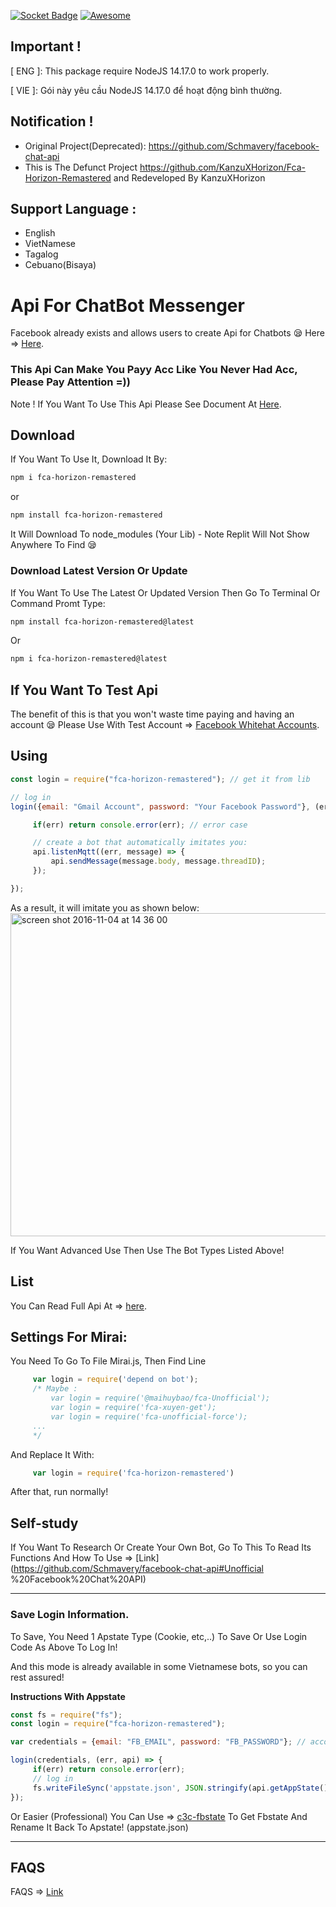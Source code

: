 [![Socket Badge](https://socket.dev/api/badge/npm/package/fca-horizon-remastered)](https://socket.dev/npm/package/fca-horizon-remastered)
[![Awesome](https://cdn.rawgit.com/sindresorhus/awesome/d7305f38d29fed78fa85652e3a63e154dd8e8829/media/badge.svg)](https://github.com/JustKemForFun/JustKemForFun)

## Important !

[ ENG ]: This package require NodeJS 14.17.0 to work properly.

[ VIE ]: Gói này yêu cầu NodeJS 14.17.0 để hoạt động bình thường.

## Notification !

+ Original Project(Deprecated): https://github.com/Schmavery/facebook-chat-api
+ This is The Defunct Project https://github.com/KanzuXHorizon/Fca-Horizon-Remastered and Redeveloped By KanzuXHorizon

## Support Language :

+ English
+ VietNamese
+ Tagalog
+ Cebuano(Bisaya)

# Api For ChatBot Messenger

Facebook already exists and allows users to create Api for Chatbots 😪 Here => [Here](https://developers.facebook.com/docs/messenger-platform).

### This Api Can Make You Payy Acc Like You Never Had Acc, Please Pay Attention =))

Note ! If You Want To Use This Api Please See Document At [Here](https://github.com/Schmavery/facebook-chat-api).

## Download

If You Want To Use It, Download It By:
```bash
npm i fca-horizon-remastered
```
or
```bash
npm install fca-horizon-remastered
```

It Will Download To node_modules (Your Lib) - Note Replit Will Not Show Anywhere To Find 😪

### Download Latest Version Or Update

If You Want To Use The Latest Or Updated Version Then Go To Terminal Or Command Promt Type:
```bash
npm install fca-horizon-remastered@latest
```
Or
```bash
npm i fca-horizon-remastered@latest
```

## If You Want To Test Api

The benefit of this is that you won't waste time paying and having an account 😪
Please Use With Test Account => [Facebook Whitehat Accounts](https://www.facebook.com/whitehat/accounts/).

## Using

```javascript
const login = require("fca-horizon-remastered"); // get it from lib

// log in
login({email: "Gmail Account", password: "Your Facebook Password"}, (err, api) => {

     if(err) return console.error(err); // error case

     // create a bot that automatically imitates you:
     api.listenMqtt((err, message) => {
         api.sendMessage(message.body, message.threadID);
     });

});
```

As a result, it will imitate you as shown below:
<img width="517" alt="screen shot 2016-11-04 at 14 36 00" src="https://cloud.githubusercontent.com/assets/4534692/20023545/f8c24130-a29d-11e6-9ef7-47568bdbc1f2 .png">

If You Want Advanced Use Then Use The Bot Types Listed Above!

## List

You Can Read Full Api At => [here](DOCS.md).

## Settings For Mirai:

You Need To Go To File Mirai.js, Then Find Line
```js
     var login = require('depend on bot');
     /* Maybe :
         var login = require('@maihuybao/fca-Unofficial');
         var login = require('fca-xuyen-get');
         var login = require('fca-unofficial-force');
     ...
     */
```

And Replace It With:

```js
     var login = require('fca-horizon-remastered')
```

After that, run normally!

## Self-study

If You Want To Research Or Create Your Own Bot, Go To This To Read Its Functions And How To Use => [Link](https://github.com/Schmavery/facebook-chat-api#Unofficial %20Facebook%20Chat%20API)

------------------------------------

### Save Login Information.

To Save, You Need 1 Apstate Type (Cookie, etc,..) To Save Or Use Login Code As Above To Log In!

And this mode is already available in some Vietnamese bots, so you can rest assured!

__Instructions With Appstate__

```js
const fs = require("fs");
const login = require("fca-horizon-remastered");

var credentials = {email: "FB_EMAIL", password: "FB_PASSWORD"}; // account information

login(credentials, (err, api) => {
     if(err) return console.error(err);
     // log in
     fs.writeFileSync('appstate.json', JSON.stringify(api.getAppState(), null,'\t')); //create appstate
});
```

Or Easier (Professional) You Can Use => [c3c-fbstate](https://github.com/c3cbot/c3c-fbstate) To Get Fbstate And Rename It Back To Apstate! (appstate.json)

------------------------------------

## FAQS

FAQS => [Link](https://github.com/Schmavery/facebook-chat-api#FAQS)